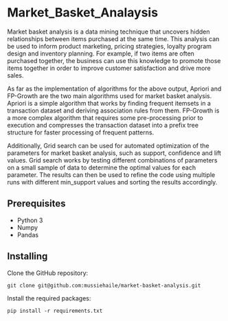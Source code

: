 # Market_Basket_Analaysis
Market basket analysis is a data mining technique that uncovers hidden relationships between items purchased at the same time.
This analysis can be used to inform product marketing, pricing strategies, loyalty program design and inventory planning.
For example, if two items are often purchased together, the business can use this knowledge to promote those items together in order to improve customer satisfaction and drive more sales. 

As far as the implementation of algorithms for the above output, Apriori and FP-Growth are the two main algorithms used for market basket analysis.
Apriori is a simple algorithm that works by finding frequent itemsets in a transaction dataset and deriving association rules from them.
FP-Growth is a more complex algorithm that requires some pre-processing prior to execution and compresses the transaction dataset into a prefix tree structure for faster processing of frequent patterns. 

Additionally, Grid search can be used for automated optimization of the parameters for market basket analysis, such as support, confidence and lift values.
Grid search works by testing different combinations of parameters on a small sample of data to determine the optimal values for each parameter. The results can then be used to refine the code using multiple runs with different min_support values and sorting the results accordingly.

## Prerequisites 

- Python 3
- Numpy 
- Pandas

## Installing

Clone the GitHub repository: 
```
git clone git@github.com:mussiehaile/market-basket-analysis.git
```

Install the required packages: 
```
pip install -r requirements.txt
```
